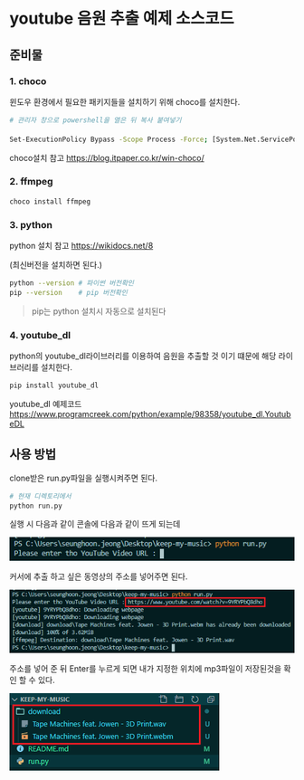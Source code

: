 # youtube 음원 추출 예제 소스코드



## 준비물

### 1. choco

윈도우 환경에서 필요한 패키지들을 설치하기 위해 choco를 설치한다.

```sh
# 관리자 창으로 powershell을 열은 뒤 복사 붙여넣기

Set-ExecutionPolicy Bypass -Scope Process -Force; [System.Net.ServicePointManager]::SecurityProtocol = [System.Net.ServicePointManager]::SecurityProtocol -bor 3072; iex ((New-Object System.Net.WebClient).DownloadString('https://chocolatey.org/install.ps1'))
```

choco설치 참고 https://blog.itpaper.co.kr/win-choco/



### 2.  ffmpeg

```powershell
choco install ffmpeg
```



### 3. python

python 설치 참고 https://wikidocs.net/8

(최신버전을 설치하면 된다.)

```sh
python --version # 파이썬 버전확인
pip --version	 # pip 버전확인
```

> pip는 python 설치시 자동으로 설치된다



### 4. youtube_dl

python의 youtube_dl라이브러리를 이용하여 음원을 추출할 것 이기 떄문에 해당 라이브러리를 설치한다.

```powershell
pip install youtube_dl
```

youtube_dl 예제코드 https://www.programcreek.com/python/example/98358/youtube_dl.YoutubeDL

## 사용 방법

clone받은 run.py파일을 실행시켜주면 된다.

```sh
# 현재 디렉토리에서
python run.py
```

실행 시 다음과 같이 콘솔에 다음과 같이 뜨게 되는데

![실행화면](https://github.com/shoon2430/keep-my-music/blob/master/img/실행화면.png)

커서에 추출 하고 싶은 동영상의 주소를 넣어주면 된다.

![결과](https://github.com/shoon2430/keep-my-music/blob/master/img/결과.png)

주소를 넣어 준 뒤 Enter를 누르게 되면 내가 지정한 위치에 mp3파일이 저장된것을 확인 할 수 있다.

![파일저장결과](https://github.com/shoon2430/keep-my-music/blob/master/img/파일저장결과.png)

